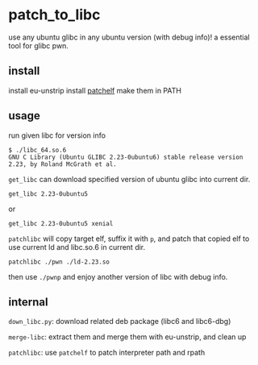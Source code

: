 # patch_to_libc

use any ubuntu glibc in any ubuntu version (with debug info)! a essential tool for glibc pwn.

## install

install eu-unstrip
install [patchelf](https://github.com/NixOS/patchelf)
make them in PATH

## usage

run given libc for version info
```
$ ./libc_64.so.6
GNU C Library (Ubuntu GLIBC 2.23-0ubuntu6) stable release version 2.23, by Roland McGrath et al.
```

`get_libc` can download specified version of ubuntu glibc into current dir.
```
get_libc 2.23-0ubuntu5
```
or 
```
get_libc 2.23-0ubuntu5 xenial
```

`patchlibc` will copy target elf, suffix it with `p`, and patch that copied elf to use current ld and libc.so.6 in current dir.
```
patchlibc ./pwn ./ld-2.23.so
```

then use `./pwnp` and enjoy another version of libc with debug info.

## internal

`down_libc.py`: download related deb package (libc6 and libc6-dbg)

`merge-libc`: extract them and merge them with eu-unstrip, and clean up

`patchlibc`: use `patchelf` to patch interpreter path and rpath
